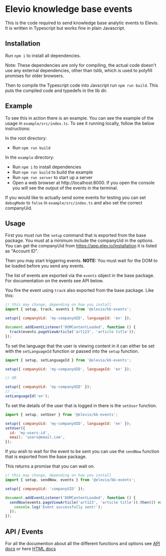 # Elevio knowledge base events

This is the code required to send knowledge base analytic events to Elevio.
It is written in Typescript but works fine in plain Javascript.

## Installation

Run `npm i` to install all dependencies.

Note: These dependencies are only for compiling, the actual code doesn't use any external dependencies, other than tslib, which is used to polyfill promises for older browsers.

Then to compile the Typescript code into Javscript run `npm run build`.
This puts the compiled code and typedefs in the lib dir.

## Example

To see this in action there is an example. You can see the example of the usage in `example/src/index.ts`. To see it running locally, follow the below instructions:

In the root directory:

- Run `npm run build`

In the `example` directory:

- Run `npm i` to install dependencies
- Run `npm run build` to build the example
- Run `npm run server` to start up a server
- Open a web browser at http://localhost:8000. If you open the console you will see the output of the events in the terminal.

If you would like to actually send some events for testing you can set `debugMode` to `false` in `example/src/index.ts` and also set the correct companyUid.

## Usage

First you must run the `setup` command that is exported from the base package.
You must at a minimum include the companyUid in the options. You can get the companyUid from https://app.elev.io/installation it is listed as "Account ID".

Then you may start triggering events. **NOTE:** You must wait for the DOM to be loaded before you send any events.

The list of events are exported via the `events` object in the base package. For documentation on the events see API below.

You fire the event using `track` also exported from the base package.
Like this:

```js
// this may change, depending on how you install
import { setup, track, events } from '@elevio/kb-events';

setup({ companyUid: 'my-companyUID', languageId: 'en' });

document.addEventListener('DOMContentLoaded', function () {
  track(events.pageViewArticle('art123', 'article title'));
});
```

To set the language that the user is viewing content in it can either be set with the `setLanguageId` function or passed into the `setup` function.

```js
import { setup, setLanguageId } from '@elevio/kb-events';

setup({ companyUid: 'my-companyUID', languageId: 'en' });

// OR

setup({ companyUid: 'my-companyUID' });
// ...
setLanguageId('en');
```

To set the details of the user that is logged in there is the `setUser` function.

```js
import { setup, setUser } from '@elevio/kb-events';

setup({ companyUid: 'my-companyUID', languageId: 'en' });
setUser({
  id: 'my-users-id',
  email: 'users@email.com',
});
```

If you wish to wait for the event to be sent you can use the `sendNow` function that is exported from the base package.

This returns a promise that you can wait on.

```js
// this may change, depending on how you install
import { setup, sendNow, events } from '@elevio/kb-events';

setup({ companyUid: 'companyUID' });

document.addEventListener('DOMContentLoaded', function () {
  sendNow(events.pageViewArticle('art123', 'article title')).then(() => {
    console.log('Event successfully sent!');
  });
});
```

## API / Events

For all the documention about all the different functions and options see [API docs](docs/globals.md) or here [HTML docs](https://elevio.github.io/kb-events/globals.html)
